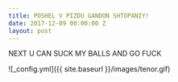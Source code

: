```yaml
---
title: POSHEL V PIZDU GANDON SHTOPANIY!
date: 2017-12-09 00:00:00 Z
layout: post
---
```


NEXT U CAN SUCK MY BALLS AND GO FUCK

![_config.yml]({{ site.baseurl }}/images/tenor.gif)

